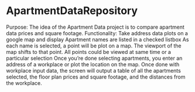 # ApartmentDataRepository

Purpose: 
The idea of the Apartment Data project is to compare apartment data prices and square footage.
Functionality: 
Take address data plots on a google map and display
Apartment names are listed in a checked listbox
As each name is selected, a point will be plot on a map.  The viewport of the map shifts to that point.  All points could be viewed at same time or a particular selection
Once you’re done selecting apartments, you enter an address of a workplace or plot the location on the map.
Once done with workplace input data, the screen will output a table of all the apartments selected,  the floor plan prices and square footage, and the distances from the workplace.
